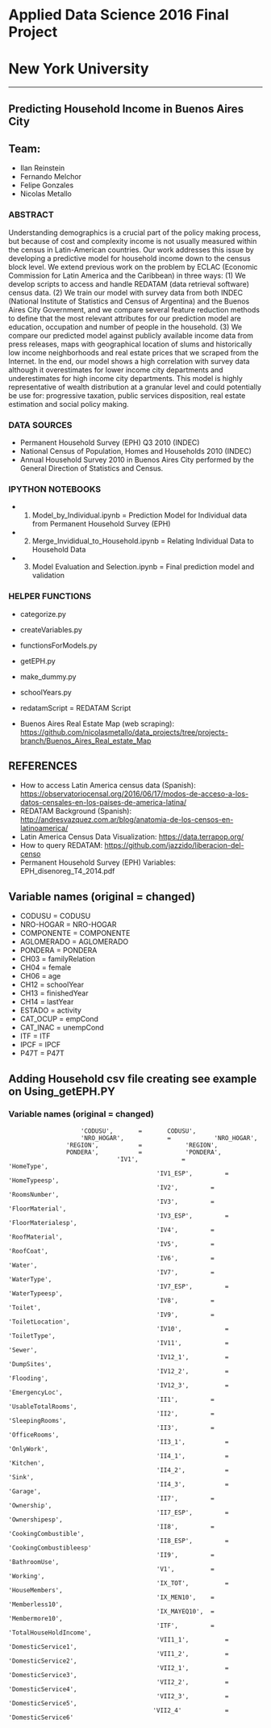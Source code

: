 # Applied Data Science 2016 Final Project
# New York University
----------------------
## Predicting Household Income in Buenos Aires City

## Team:
- Ilan Reinstein
- Fernando Melchor
- Felipe Gonzales
- Nicolas Metallo

### ABSTRACT
Understanding demographics is a crucial part of the policy making process, but because of cost and complexity income is not usually measured within the census in Latin-American countries. Our work addresses this issue by developing a predictive model for household income down to the census block level. We extend previous work on the problem by ECLAC (Economic Commission for Latin America and the Caribbean) in three ways: (1) We develop scripts to access and handle REDATAM (data retrieval software) census data. (2) We train our model with survey data from both INDEC (National Institute of Statistics and Census of Argentina) and the Buenos Aires City Government, and we compare several feature reduction methods to define that the most relevant attributes for our prediction model are education, occupation and number of people in the household. (3) We compare our predicted model against publicly available income data from press releases, maps with geographical location of slums and historically low income neighborhoods and real estate prices that we scraped from the Internet. In the end, our model shows a high correlation with survey data although it overestimates for lower income city departments and underestimates for high income city departments. This model is highly representative of wealth distribution at a granular level and could potentially be use for: progressive taxation, public services disposition, real estate estimation and social policy making.

### DATA SOURCES
- Permanent Household Survey (EPH) Q3 2010 (INDEC)
- National Census of Population, Homes and Households 2010 (INDEC)
- Annual Household Survey 2010 in Buenos Aires City performed by the General Direction of Statistics and Census.

### IPYTHON NOTEBOOKS
- 1. Model_by_Individual.ipynb = Prediction Model for Individual data from Permanent Household Survey (EPH)
- 2. Merge_Invididual_to_Household.ipynb = Relating Individual Data to Household Data
- 3. Model Evaluation and Selection.ipynb = Final prediction model and validation

### HELPER FUNCTIONS
- categorize.py
- createVariables.py
- functionsForModels.py
- getEPH.py
- make_dummy.py
- schoolYears.py

- redatamScript = REDATAM Script
- Buenos Aires Real Estate Map (web scraping): https://github.com/nicolasmetallo/data_projects/tree/projects-branch/Buenos_Aires_Real_estate_Map

## REFERENCES
- How to access Latin America census data (Spanish): https://observatoriocensal.org/2016/06/17/modos-de-acceso-a-los-datos-censales-en-los-paises-de-america-latina/
- REDATAM Background (Spanish): http://andresvazquez.com.ar/blog/anatomia-de-los-censos-en-latinoamerica/
- Latin America Census Data Visualization: https://data.terrapop.org/
- How to query REDATAM: https://github.com/jazzido/liberacion-del-censo
- Permanent Household Survey (EPH) Variables: EPH_disenoreg_T4_2014.pdf

## Variable names (original = changed)

* CODUSU = CODUSU
* NRO-HOGAR = NRO-HOGAR
* COMPONENTE = COMPONENTE
* AGLOMERADO = AGLOMERADO 
* PONDERA = PONDERA
* CH03 = familyRelation
* CH04 = female
* CH06 = age
* CH12 = schoolYear
* CH13 = finishedYear
* CH14 = lastYear
* ESTADO = activity
* CAT_OCUP = empCond
* CAT_INAC = unempCond
* ITF = ITF
* IPCF = IPCF
* P47T = P47T

## Adding Household csv file creating see example on Using_getEPH.PY
### Variable names (original = changed)
					    'CODUSU',		=		CODUSU',
			       		'NRO_HOGAR',	        =            'NRO_HOGAR',
					'REGION',	        =            'REGION',
					PONDERA',	        =            'PONDERA',
			                      'IV1',	        =            'HomeType',
                                             'IV1_ESP',	        =            'HomeTypeesp',
                                             'IV2',	        =           'RoomsNumber',
                                             'IV3',	        =            'FloorMaterial',
                                             'IV3_ESP',	        =            'FloorMaterialesp',
                                             'IV4',	        =            'RoofMaterial',
                                             'IV5',	        =            'RoofCoat',
                                             'IV6',	        =            'Water',
                                             'IV7',	        =            'WaterType',
                                             'IV7_ESP',	        =            'WaterTypeesp',
                                             'IV8',	        =            'Toilet',
                                             'IV9',	        =            'ToiletLocation',
                                             'IV10',	        =            'ToiletType',
                                             'IV11',	        =            'Sewer',
                                             'IV12_1',	        =            'DumpSites',
                                             'IV12_2',	        =            'Flooding',
                                             'IV12_3',	        =            'EmergencyLoc',
                                             'II1',	        =            'UsableTotalRooms',
                                             'II2',	        =            'SleepingRooms',
                                             'II3',	        =            'OfficeRooms',
                                             'II3_1',	        =            'OnlyWork',
                                             'II4_1',	        =            'Kitchen',
                                             'II4_2',	        =            'Sink',
                                             'II4_3',	        =            'Garage',
                                             'II7',	        =            'Ownership',
                                             'II7_ESP',	        =            'Ownershipesp',
                                             'II8',	        =           'CookingCombustible',
                                             'II8_ESP',	        =            'CookingCombustibleesp'
                                             'II9',	        =           'BathroomUse',
                                             'V1',	        =            'Working',
                                             'IX_TOT',	        =            'HouseMembers',
                                             'IX_MEN10',	=                    'Memberless10',
                                             'IX_MAYEQ10',	=                    'Membermore10',
                                             'ITF',	        =            'TotalHouseHoldIncome',
                                             'VII1_1',	        =            'DomesticService1',
                                             'VII1_2',	        =            'DomesticService2',
                                             'VII2_1',	        =            'DomesticService3',
                                             'VII2_2',	        =            'DomesticService4',
                                             'VII2_3',	        =            'DomesticService5',
                                            'VII2_4'	        =            'DomesticService6'
